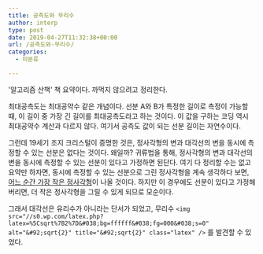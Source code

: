 ```yaml
---
title: 공측도와 무리수
author: interp
type: post
date: 2019-04-27T11:32:38+00:00
url: /공측도와-무리수/
categories:
  - 미분류

---
```

'알고리즘 산책' 책 요약이다. 까먹지 않으려고 정리한다.

최대공측도는 최대공약수 같은 개념이다. 선분 A와 B가 특정한 길이로 측정이 가능할 때, 이 길이 중 가장 긴 길이를 최대공측도라고 하는 것이다. 이 값을 구하는 코딩 역시 최대공약수 계산과 다르지 않다. 여기서 공측도 값이 되는 선분 길이는 자연수이다.

그런데 19세기 조지 크리스털이 증명한 것은, 정사각형의 변과 대각선의 변을 동시에 측정할 수 있는 선분은 없다는 것이다. 왜일까? 귀류법을 통해, 정사각형의 변과 대각선의 변을 동시에 측정할 수 있는 선분이 있다고 가정하면 된단다. 여기 다 정리할 수는 없고 요약만 하자면, 동시에 측정할 수 있는 선분으로 그린 정사각형을 계속 생각하다 보면, <span style="text-decoration: underline;">어느 순간 가장 작은 정사각형</span>이 나올 것이다. 하지만 이 경우에도 선분이 있다고 가정해버리면, 더 작은 정사각형을 그릴 수 있게 되므로 모순이다.

그래서 대각선은 유리수가 아니라는 단서가 되었고, 무리수 `<img src="//s0.wp.com/latex.php?latex=%5Csqrt%7B2%7D&#038;bg=ffffff&#038;fg=000&#038;s=0" alt="&#92;sqrt{2}" title="&#92;sqrt{2}" class="latex" />` 를 발견할 수 있었다.